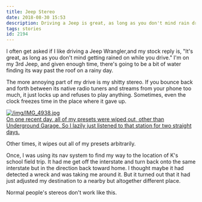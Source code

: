 ```yaml
---
title: Jeep Stereo
date: 2018-08-30 15:53
description: Driving a Jeep is great, as long as you don't mind rain dripping on you while you're driving, the check engine light being permanently alight, and if you want a consistently working stereo.
tags: stories
id: 2194
---
```

I often get asked if I like driving a Jeep Wrangler,and my stock reply is, "It's great, as long as you don't mind getting rained on while you drive." I'm on my 3rd Jeep, and given enough time, there's going to be a bit of water finding its way past the roof on a rainy day.

The more annoying part of my drive is my shitty stereo. If you bounce back and forth between its native radio tuners and streams from your phone too much, it just locks up and refuses to play anything. Sometimes, even the clock freezes time in the place where it gave up.

<a class="lightview centered" href="/img/IMG_4938.jpg" data-lightview-caption="On one recent day, all of my presets were wiped out, other than Underground Garage.  So I lazily just listened to that station for two straight days." data-lightview-group="group1"><img src="/img/IMG_4938.jpg" alt="/img/IMG_4938.jpg"  ><br><span class="caption">On one recent day, all of my presets were wiped out, other than Underground Garage.  So I lazily just listened to that station for two straight days.</span></a>

Other times, it wipes out all of my presets arbitrarily.

Once, I was using its nav system to find my way to the location of K's school field trip. It had me get off the interstate and turn back onto the same interstate but in the direction back toward home. I thought maybe it had detected a wreck and was taking me around it. But it turned out that it had just adjusted my destination to a nearby but altogether different place.

Normal people's stereos don't work like this.